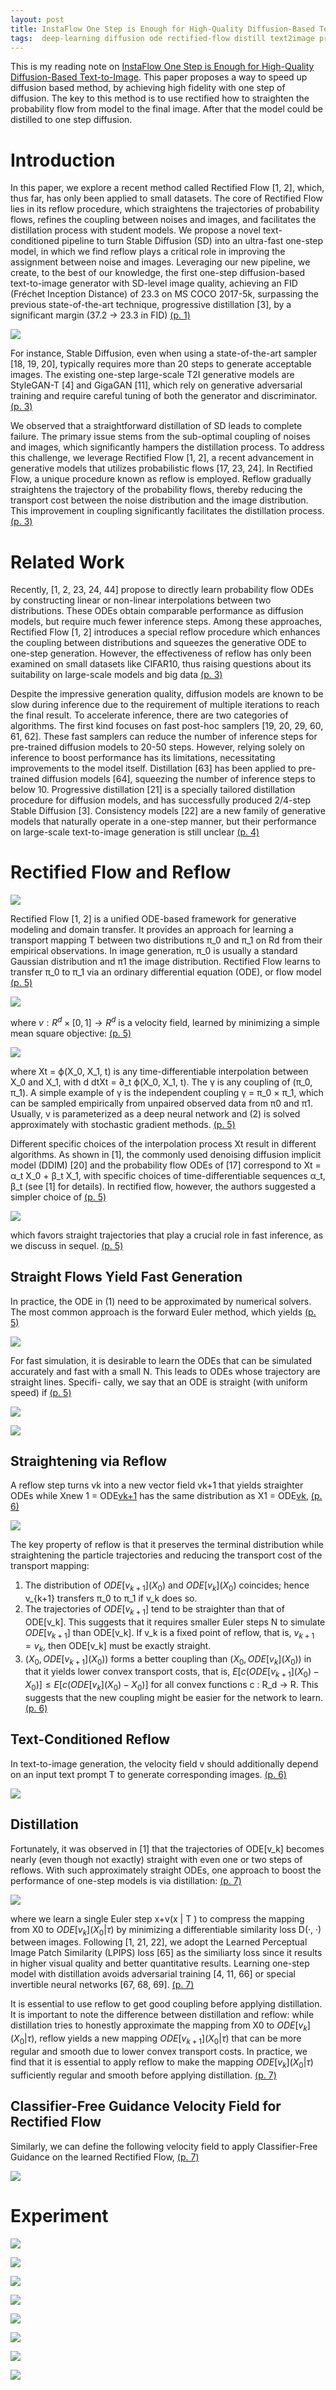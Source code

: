 ```yaml
---
layout: post
title: InstaFlow One Step is Enough for High-Quality Diffusion-Based Text-to-Image Generation
tags:  deep-learning diffusion ode rectified-flow distill text2image progressive-distillation instantflow
---
```


This is my reading note on [InstaFlow One Step is Enough for High-Quality Diffusion-Based Text-to-Image](https://github.com/gnobitab/InstaFlow). This paper proposes a way to speed up diffusion based method, by achieving high fidelity with one step of diffusion. The key to this method is to use rectified how to straighten the probability flow from model to the final image. After that the model could be distilled to one step diffusion.

# Introduction

In this paper, we explore a recent method called Rectified Flow [1, 2], which, thus far, has only been applied to small datasets. The core of Rectified Flow lies in its reflow procedure, which straightens the trajectories of probability flows, refines the coupling between noises and images, and facilitates the distillation process with student models. We propose a novel text-conditioned pipeline to turn Stable Diffusion (SD) into an ultra-fast one-step model, in which we find reflow plays a critical role in improving the assignment between noise and images. 
Leveraging our new pipeline, we create, to the best of our knowledge, the first one-step diffusion-based text-to-image generator with SD-level image quality, achieving an FID (Fréchet Inception Distance) of 23.3 on MS COCO 2017-5k, surpassing the previous state-of-the-art technique, progressive distillation [3], by a significant margin (37.2 → 23.3 in FID) [(p. 1)](zotero://open-pdf/library/items/N6X7JT93?page=1&annotation=QCMS4RXS)

![](https://raw.githubusercontent.com/zhangtemplar/zhangtemplar.github.io/master/uPic/liuInstaFlowOneStep2023-1-x104-y106.png) 

For instance, Stable Diffusion, even when using a state-of-the-art sampler [18, 19, 20], typically requires more than 20 steps to generate acceptable images. The existing one-step large-scale T2I generative models are StyleGAN-T [4] and GigaGAN [11], which rely on generative adversarial training and require careful tuning of both the generator and discriminator. [(p. 3)](zotero://open-pdf/library/items/N6X7JT93?page=3&annotation=JYXQ23UM)

We observed that a straightforward distillation of SD leads to complete failure. 
The primary issue stems from the sub-optimal coupling of noises and images, which significantly hampers the distillation process. To address this challenge, we leverage Rectified Flow [1, 2], a recent advancement in generative models that utilizes probabilistic flows [17, 23, 24]. In Rectified Flow, a unique procedure known as reflow is employed. Reflow gradually straightens the trajectory of the probability flows, thereby reducing the transport cost between the noise distribution and the image distribution. This improvement in coupling significantly facilitates the distillation process. [(p. 3)](zotero://open-pdf/library/items/N6X7JT93?page=3&annotation=4DDG8EEB)

# Related Work
Recently, [1, 2, 23, 24, 44] propose to directly learn probability flow ODEs by constructing linear or non-linear interpolations between two distributions. These ODEs obtain comparable performance as diffusion models, but require much fewer inference steps. Among these approaches, Rectified Flow [1, 2] introduces a special reflow procedure which enhances the coupling between distributions and squeezes the generative ODE to one-step generation. However, the effectiveness of reflow has only been examined on small datasets like CIFAR10, thus raising questions about its suitability on large-scale models and big data [(p. 3)](zotero://open-pdf/library/items/N6X7JT93?page=3&annotation=SYYNL99Y)

Despite the impressive generation quality, diffusion models are known to be slow during inference due to the requirement of multiple iterations to reach the final result. To accelerate inference, there are two categories of algorithms. The first kind focuses on fast post-hoc samplers [19, 20, 29, 60, 61, 62]. These fast samplers can reduce the number of inference steps for pre-trained diffusion models to 20-50 steps. However, relying solely on inference to boost performance has its limitations, necessitating improvements to the model itself. Distillation [63] has been applied to pre-trained diffusion models [64], squeezing the number of inference steps to below 10. Progressive distillation [21] is a specially tailored distillation procedure for diffusion models, and has successfully produced 2/4-step Stable Diffusion [3]. Consistency models [22] are a new family of generative models that naturally operate in a one-step manner, but their performance on large-scale text-to-image generation is still unclear [(p. 4)](zotero://open-pdf/library/items/N6X7JT93?page=4&annotation=P4R5QNRG)

# Rectified Flow and Reflow
![](https://raw.githubusercontent.com/zhangtemplar/zhangtemplar.github.io/master/uPic/liuInstaFlowOneStep2023-4-x103-y379.png) 

Rectified Flow [1, 2] is a unified ODE-based framework for generative modeling and domain transfer.  It provides an approach for learning a transport mapping T between two distributions π_0 and π_1 on Rd from their empirical observations. In image generation, π_0 is usually a standard Gaussian distribution and π1 the image distribution.  Rectified Flow learns to transfer π_0 to π_1 via an ordinary differential equation (ODE), or flow model [(p. 5)](zotero://open-pdf/library/items/N6X7JT93?page=5&annotation=595RPBZ8)

![](https://raw.githubusercontent.com/zhangtemplar/zhangtemplar.github.io/master/uPic/liuInstaFlowOneStep2023-5-x171-y486.png) 

where $v : R^d \times [0, 1] \to R^d$ is a velocity field, learned by minimizing a simple mean square objective: [(p. 5)](zotero://open-pdf/library/items/N6X7JT93?page=5&annotation=BBTYAWME)

![](https://raw.githubusercontent.com/zhangtemplar/zhangtemplar.github.io/master/uPic/liuInstaFlowOneStep2023-5-x144-y436.png) 

where Xt = ϕ(X_0, X_1, t) is any time-differentiable interpolation between X_0 and X_1, with d dtXt = ∂_t ϕ(X_0, X_1, t). The γ is any coupling of (π_0, π_1). A simple example of γ is the independent coupling γ = π_0 × π_1, which can be sampled empirically from unpaired observed data from π0 and π1. Usually, v is parameterized as a deep neural network and (2) is solved approximately with stochastic gradient methods. [(p. 5)](zotero://open-pdf/library/items/N6X7JT93?page=5&annotation=AXW5KXXC)

Different specific choices of the interpolation process Xt result in different algorithms. As shown in [1], the commonly used denoising diffusion implicit model (DDIM) [20] and the probability flow ODEs of [17] correspond to Xt = α_t X_0 + β_t X_1, with specific choices of time-differentiable sequences α_t, β_t (see [1] for details). In rectified flow, however, the authors suggested a simpler choice of [(p. 5)](zotero://open-pdf/library/items/N6X7JT93?page=5&annotation=DBZR5CPE)

![](https://raw.githubusercontent.com/zhangtemplar/zhangtemplar.github.io/master/uPic/liuInstaFlowOneStep2023-5-x157-y289.png) 

which favors straight trajectories that play a crucial role in fast inference, as we discuss in sequel. [(p. 5)](zotero://open-pdf/library/items/N6X7JT93?page=5&annotation=5HJX6KFD)

## Straight Flows Yield Fast Generation
In practice, the ODE in (1) need to be approximated by numerical solvers. The most common approach is the forward Euler method, which yields [(p. 5)](zotero://open-pdf/library/items/N6X7JT93?page=5&annotation=GYH9U3ER)

![](https://raw.githubusercontent.com/zhangtemplar/zhangtemplar.github.io/master/uPic/liuInstaFlowOneStep2023-5-x181-y212.png) 

For fast simulation, it is desirable to learn the ODEs that can be simulated accurately and fast with a small N. This leads to ODEs whose trajectory are straight lines. Specifi- cally, we say that an ODE is straight (with uniform speed) if [(p. 5)](zotero://open-pdf/library/items/N6X7JT93?page=5&annotation=5F662CQQ)

![](https://raw.githubusercontent.com/zhangtemplar/zhangtemplar.github.io/master/uPic/liuInstaFlowOneStep2023-5-x151-y91.png) 

![](https://raw.githubusercontent.com/zhangtemplar/zhangtemplar.github.io/master/uPic/liuInstaFlowOneStep2023-6-x102-y505.png) 

## Straightening via Reflow
A reflow step turns vk into a new vector field vk+1 that yields straighter ODEs while Xnew 1 = ODE[vk+1](X0) has the same distribution as X1 = ODE[vk](X0), [(p. 6)](zotero://open-pdf/library/items/N6X7JT93?page=6&annotation=CGQDIZKU)

![](https://raw.githubusercontent.com/zhangtemplar/zhangtemplar.github.io/master/uPic/liuInstaFlowOneStep2023-6-x172-y368.png) 

The key property of reflow is that it preserves the terminal distribution while straightening the particle trajectories and reducing the transport cost of the transport mapping: 
1. The distribution of $ODE[v_{k+1}](X_0)$ and $ODE[v_k](X_0)$ coincides; hence v_{k+1} transfers π_0 to π_1 if v_k does so. 
2. The trajectories of $ODE[v_{k+1}]$ tend to be straighter than that of ODE[v_k]. This suggests that it requires smaller Euler steps N to simulate $ODE[v_{k+1}]$ than ODE[v_k]. If v_k is a fixed point of reflow, that is, $v_{k+1} = v_k$, then ODE[v_k] must be exactly straight. 
3. $(X_0, ODE[v_{k+1}](X_0))$ forms a better coupling than $(X_0, ODE[v_k](X_0))$ in that it yields lower convex transport costs, that is, $E[c(ODE[v_{k+1}](X_0)− X_0)] \leq E[c(ODE[v_k](X_0)− X_0)]$ for all convex functions c : R_d → R. This suggests that the new coupling might be easier for the network to learn. [(p. 6)](zotero://open-pdf/library/items/N6X7JT93?page=6&annotation=CBUM6KHU)

## Text-Conditioned Reflow
In text-to-image generation, the velocity field v should additionally depend on an input text prompt T to generate corresponding images. [(p. 6)](zotero://open-pdf/library/items/N6X7JT93?page=6&annotation=SEGX6SIU)

![](https://raw.githubusercontent.com/zhangtemplar/zhangtemplar.github.io/master/uPic/liuInstaFlowOneStep2023-6-x157-y116.png) 

## Distillation
Fortunately, it was observed in [1] that the trajectories of ODE[v_k] becomes nearly (even though not exactly) straight with even one or two steps of reflows. With such approximately straight ODEs, one approach to boost the performance of one-step models is via distillation: [(p. 7)](zotero://open-pdf/library/items/N6X7JT93?page=7&annotation=I49RHFCB)

![](https://raw.githubusercontent.com/zhangtemplar/zhangtemplar.github.io/master/uPic/liuInstaFlowOneStep2023-7-x159-y625.png) 

where we learn a single Euler step x+v(x | T ) to compress the mapping from X0 to $ODE[v_k](X_0 | \tau )$ by minimizing a differentiable similarity loss D(·, ·) between images. Following [1, 21, 22], we adopt the Learned Perceptual Image Patch Similarity (LPIPS) loss [65] as the similiarty loss since it results in higher visual quality and better quantitative results. Learning one-step model with distillation avoids adversarial training [4, 11, 66] or special invertible neural networks [67, 68, 69]. [(p. 7)](zotero://open-pdf/library/items/N6X7JT93?page=7&annotation=KBKHD9KR)

It is essential to use reflow to get good coupling before applying distillation. It is important to note the difference between distillation and reflow: while distillation tries to honestly approximate the mapping from X0 to $ODE[v_k](X_0 | \tau )$, reflow yields a new mapping $ODE[v_{k+1}](X_0 | \tau )$ that can be more regular and smooth due to lower convex transport costs. In practice, we find that it is essential to apply reflow to make the mapping $ODE[v_k](X_0 | \tau )$ sufficiently regular and smooth before applying distillation. [(p. 7)](zotero://open-pdf/library/items/N6X7JT93?page=7&annotation=Z59QCKWE)

## Classifier-Free Guidance Velocity Field for Rectified Flow
Similarly, we can define the following velocity field to apply Classifier-Free Guidance on the learned Rectified Flow, [(p. 7)](zotero://open-pdf/library/items/N6X7JT93?page=7&annotation=R6KAV5PY)

![](https://raw.githubusercontent.com/zhangtemplar/zhangtemplar.github.io/master/uPic/liuInstaFlowOneStep2023-7-x191-y427.png) 

# Experiment
![](https://raw.githubusercontent.com/zhangtemplar/zhangtemplar.github.io/master/uPic/liuInstaFlowOneStep2023-8-x244-y452.png) 

![](https://raw.githubusercontent.com/zhangtemplar/zhangtemplar.github.io/master/uPic/liuInstaFlowOneStep2023-9-x103-y494.png) 

![](https://raw.githubusercontent.com/zhangtemplar/zhangtemplar.github.io/master/uPic/liuInstaFlowOneStep2023-10-x343-y173.png) 

![](https://raw.githubusercontent.com/zhangtemplar/zhangtemplar.github.io/master/uPic/liuInstaFlowOneStep2023-11-x105-y435.png) 

![](https://raw.githubusercontent.com/zhangtemplar/zhangtemplar.github.io/master/uPic/liuInstaFlowOneStep2023-13-x104-y467.png) 

![](https://raw.githubusercontent.com/zhangtemplar/zhangtemplar.github.io/master/uPic/liuInstaFlowOneStep2023-15-x105-y540.png) 

![](https://raw.githubusercontent.com/zhangtemplar/zhangtemplar.github.io/master/uPic/liuInstaFlowOneStep2023-15-x107-y320.png) 

![](https://raw.githubusercontent.com/zhangtemplar/zhangtemplar.github.io/master/uPic/liuInstaFlowOneStep2023-15-x107-y78.png) 
